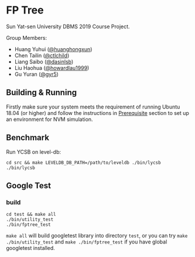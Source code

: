 # FP Tree

Sun Yat-sen University DBMS 2019 Course Project.

Group Members:

- Huang Yuhui ([@huanghongxun](https://github.com/huanghongxun))
- Chen Tailin ([@ctlchild](https://github.com/ctlchild))
- Liang Saibo ([@dasinlsb](https://github.com/dasinlsb))
- Liu Haohua ([@howardlau1999](https://github.com/howardlau1999))
- Gu Yuran ([@gyr5](https://github.com/gyr5))

## Building & Running

Firstly make sure your system meets the requirement of running Ubuntu 18.04 (or higher) and follow the instructions in [Prerequisite](PREREQUISITE.md) section to set up an environment for NVM simulation.

## Benchmark

Run YCSB on level-db:

```shell
cd src && make LEVELDB_DB_PATH=/path/to/leveldb ./bin/lycsb
./bin/lycsb
```

## Google Test

### build

```shell
cd test && make all
./bin/utility_test
./bin/fptree_test
```

`make all` will build googletest library into directory `test`, or you can try `make ./bin/utility_test` and `make ./bin/fptree_test` if you have global googletest installed.
